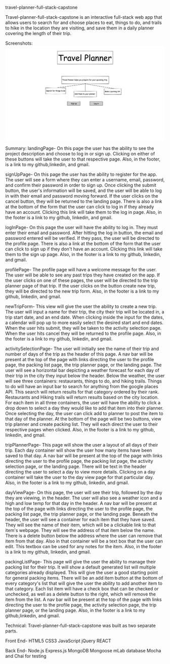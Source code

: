 travel-planner-full-stack-capstone

Travel-planner-full-stack-capstone is an interactive full-stack web app that allows users to search for and choose places to eat, things to do, and trails to hike in the location they are visiting, and save them in a daily planner covering the length of their trip.  


Screenshots:
![travel-planner-landing-page](https://github.com/rmmoll23/travel-planner-full-stack-capstone/blob/master/github-images/travel-planner-landing-page.png)


Summary: 
landingPage-
On this page the user has the ability to see the project description and choose to log in or sign up.  Clicking on either of these buttons will take the user to that respective page.  Also, in the footer, is a link to my github,linkedin, and gmail. 

signUpPage-
On this page the user has the ability to register for the app.  The user will see a form where they can enter a username, email, password, and confirm their password in order to sign up.  Once clicking the submit button, the user's information will be saved, and the user will be able to log in with their email and password moving forward.  If the user clicks on the cancel button, they will be returned to the landing page.  There is also a link at the bottom of the form that the user can click to log in if they already have an account. Clicking this link will take them to the log in page.  Also, in the footer is a link to my github, linkedin, and gmail.  

logInPage-
On this page the user will have the ability to log in.  They must enter their email and password.  After hitting the log in button, the email and password entered will be verified.  If they pass, the user will be directed to the profile page.  There is also a link at the bottom of the form that the user can click to sign up if they don't have an account. Clicking this link will take them to the sign up page. Also, in the footer is a link to my github, linkedin, and gmail.

profilePage-
The profile page will have a welcome message for the user.  The user will be able to see any past trips they have created on the app.  If the user clicks on one of these pages, the user will be directed to the trip planner page of that trip.  If the user clicks on the button create new trip, they will be directed to the new trip form. Also, in the footer is a link to my github, linkedin, and gmail. 

newTripForm-
This view will give the user the ability to create a new trip.  The user will input a name for their trip, the city their trip will be located in, a trip start date, and an end date.  When clicking inside the input for the dates, a calendar will pop up to more easily select the desired start and end dates. When the user hits submit, they will be taken to the activity selection page.  When the user hits cancel they will be returned to the profile page.  Also, in the footer is a link to my github, linkedin, and gmail. 

activitySelectionPage-
The user will initially see the name of their trip and number of days of the trip as the header of this page.  A nav bar will be present at the top of the page with links directing the user to the profile page, the packing list page, the trip planner page, or the landing page.  The user will see a horizontal bar depicting a weather forecast for each day of their trip in the city they input below the header.  Below the weather, the user will see three containers:  restaurants, things to do, and hiking trails.  Things to do will have an input bar to search for anything from the google places API.  This search will return results for that category ordered by their rank.  Restaurants and Hiking trails will return results based on the city location.  For each item in all three containers, the user will have the ability to click a drop down to select a day they would like to add that item into their planner.  Once selecting the day, the user can click add to planner to post the item to that day of the planner.  At the bottom of the page will be two buttons, view trip planner and create packing list.  They will each direct the user to their respective pages when clicked.  Also, in the footer is a link to my github, linkedin, and gmail. 

tripPlannerPage-
This page will show the user a layout of all days of their trip.  Each day container will show the user how many items have been saved to that day. A nav bar will be present at the top of the page with links directing the user to the profile page, the packing list page, the activity selection page, or the landing page. There will be text in the header directing the user to select a day to view more details.  Clicking on a day container will take the user to the day view page for that particular day.  Also, in the footer is a link to my github, linkedin, and gmail. 

dayViewPage-
On this page, the user will see their trip, followed by the day they are viewing, in the header.  The user will also see a weather icon and a high and low temp for that day in the header.  A nav bar will be present at the top of the page with links directing the user to the profile page, the packing list page, the trip planner page, or the landing page. Beneath the header, the user will see a container for each item that they have saved.  They will see the name of their item, which will be a clickable link to that item's webpage.  They will see the address of that item below the name.  There is a delete button below the address where the user can remove that item from that day.  Also in that container will be a text box that the user can edit.  This textbox can be used for any notes for the item. Also, in the footer is a link to my github, linkedin, and gmail. 

packingListPage-
This page will give the user the ability to manage their packing list for their trip.  It will show a default generated list will multiple categories already displayed.  This will give the user a good starting point for general packing items.  There will be an add item button at the bottom of every category's list that will give the user the ability to add another item to that category.  Each list item will have a check box that can be checked or unchecked, as well as a delete button to the right, which will remove the item from the list.  A nav bar will be present at the top of the page with links directing the user to the profile page, the activity selection page, the trip planner page, or the landing page.  Also, in the footer is a link to my github,linkedin, and gmail. 

Technical:
Travel-planner-full-stack-capstone was built as two separate parts.

Front End-
HTML5
CSS3
JavaScript
jQuery 
REACT

Back End-
Node.js
Express.js
MongoDB
Mongoose
mLab database
Mocha and Chai for testing 